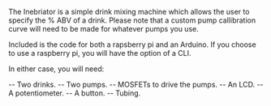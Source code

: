 The Inebriator is a simple drink mixing machine which allows the user to
specify the % ABV of a drink. Please note that a custom pump callibration
curve will need to be made for whatever pumps you use. 

Included is the code for both a rapsberry pi and an Arduino. If you choose to
use a raspberry pi, you will have the option of a CLI.

In either case, you will need:

-- Two drinks.
-- Two pumps.
-- MOSFETs to drive the pumps.
-- An LCD.
-- A potentiometer.
-- A button.
-- Tubing. 
